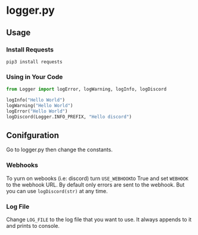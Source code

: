 # logger.py

## Usage
### Install Requests
`pip3 install requests`

### Using in Your Code
```py
from Logger import logError, logWarning, logInfo, logDiscord

logInfo("Hello World")
logWarning("Hello World")
logError("Hello World")
logDiscord(Logger.INFO_PREFIX, "Hello discord")
```

## Conifguration
Go to logger.py then change the constants. 
### Webhooks
To yurn on webooks (i.e: discord) turn `USE_WEBHOOK`to True and set `WEBHOOK` to the webhook URL. By default only errors are sent to the webhook. But you can use 
`logDiscord(str)` at any time.

### Log File
Change `LOG_FILE` to the log file that you want to use. It always appends to it and prints to console.
